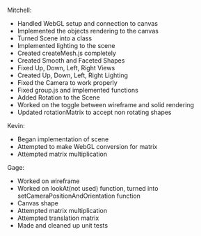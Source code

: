 Mitchell:
- Handled WebGL setup and connection to canvas
- Implemented the objects rendering to the canvas
- Turned Scene into a class
- Implemented lighting to the scene
- Created createMesh.js completely
- Created Smooth and Faceted Shapes
- Fixed Up, Down, Left, Right Views 
- Created Up, Down, Left, Right Lighting 
- Fixed the Camera to work properly
- Fixed group.js and implemented functions
- Added Rotation to the Scene
- Worked on the toggle between wireframe and solid rendering
- Updated rotationMatrix to accept non rotating shapes

Kevin:
- Began implementation of scene
- Attempted to make WebGL conversion for matrix
- Attempted matrix multiplication

Gage:
- Worked on wireframe
- Worked on lookAt(not used) function, turned into setCameraPositionAndOrientation function
- Canvas shape
- Attempted matrix multiplication
- Attempted translation matrix
- Made and cleaned up unit tests
